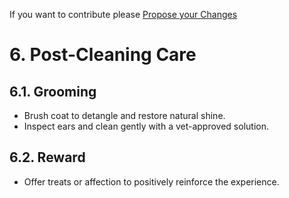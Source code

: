If you want to contribute please <a href="{{ site.github.repository_url }}/edit/main/{{ page.path'}}/">Propose your Changes</a>
# **6. Post-Cleaning Care**  

## **6.1. Grooming**  
- Brush coat to detangle and restore natural shine.  
- Inspect ears and clean gently with a vet-approved solution.  

## **6.2. Reward**  
- Offer treats or affection to positively reinforce the experience.  